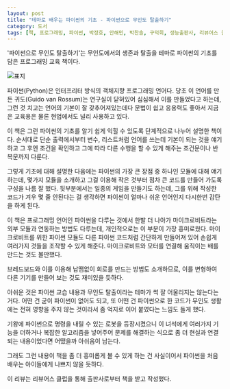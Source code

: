 ```yaml
---
layout: post
title: "테마로 배우는 파이썬의 기초 - 파이썬으로 무인도 탈출하기"
category: 도서
tags: [책, 프로그래밍, 파이썬, 박정호, 안해민, 박찬솔, 구덕회, 생능출판사, 리뷰어스 클럽, 서평]
---
```


'파이썬으로 무인도 탈출하기'는
무인도에서의 생존과 탈출을 테마로 파이썬의 기초를 담은 프로그래밍 교육 책이다.

![표지](https://lh3.googleusercontent.com/lBXgNIBwGDGDyQv1k83ksbvZXXZZpV8xeomQjJbqj1yOlFRkDKPOvbRHFYr3dRma-QCnqDWim3FQCQ=s480)

파이썬(Python)은 인터프리터 방식의 객체지향 프로그래밍 언어다.
당초 이 언어를 만든 귀도(Guido van Rossum)는
연구실이 닫혀있어 심심해서 이를 만들었다고 하는데,
그런 것 치고는 언어의 기본이 잘 갖추어져있는데다
문법이 쉽고 응용력도 좋아서
지금은 교육용은 물론 현업에서도 널리 사용하고 있다.

이 책은 그런 파이썬의 기초를 알기 쉽게 익힐 수 있도록 단계적으로 나누어 설명한 책이다.
순서대로 단순 출력에서부터 변수, 리스트처럼 언어를 쓰는데 기본이 되는 것을 얘기하고
그 후엔 조건을 확인하고 그에 따라 다른 수행을 할 수 있게 해주는 조건문이나 반복문까지 다룬다.

그렇게 기초에 대해 설명한 다음에는
파이썬의 가장 큰 장점 중 하나인 모듈에 대해 얘기하는데,
몇가지 모듈을 소개하고 그걸 이용해 작은 것부터 점차 큰 코드를 만들어 가도록 구성을 나름 잘 했다.
뒷부분에서는 일종의 게임을 만들기도 하는데,
그를 위해 작성한 코드가 겨우 몇 줄 안된다는 걸 생각하면
파이썬이 얼마나 쉬운 언어인지 다시한번 감탄을 하게 된다.

이 책은 프로그래밍 언어인 파이썬을 다루는 것에서 한발 더 나아가
마이크로비트라는 외부 모듈과 연동하는 방법도 다루는데,
개인적으로는 이 부분이 가장 흥미로웠다.
마이크로비트를 위한 파이썬 모듈도 다른 파이썬 코드처럼 간단하게 만들어져 있어
손쉽게 여러가지 것들을 조작할 수 있게 해준다.
마이크로비트와 모터를 연결해 움직이는 배를 만드는 것도 볼만했다.

브레드보드와 이를 이용해 납땜없이 회로를 만드는 방법도 소개하므로,
이를 변형하여 다른 기기를 만들어 보는 것도 재미있을 듯하다.

아쉬운 것은 파이썬 교습 내용과 무인도 탈출이라는 테마가 썩 잘 어울리지는 않는다는 거다.
어떤 건 굳이 파이썬이 없어도 되고,
또 어떤 건 파이썬으로 한 코드가 무인도 생활에는 전혀 영향을 주지 않는 것이라서
좀 억지로 이어 붙였다는 느낌도 들게 했다.

기왕에 파이썬으로 명령을 내릴 수 있는 로봇을 등장시켰으니
이 녀석에게 여러가지 기능을 더하거나 복잡한 알고리즘을 넣어주어 문제를 해결하는 식으로
좀 더 현실과 연결되는 내용이었다면 어땠을까 아쉬움이 남는다.

그래도 그런 내용이 책을 좀 더 흥미롭게 볼 수 있게 하는 건 사실이어서
파이썬을 처음 배우는 아이들에게 나쁘지 않을 듯하다.



<div class="im im-info">
이 리뷰는 리뷰어스 클럽을 통해 출판사로부터 책을 받고 작성했다.
</div>
